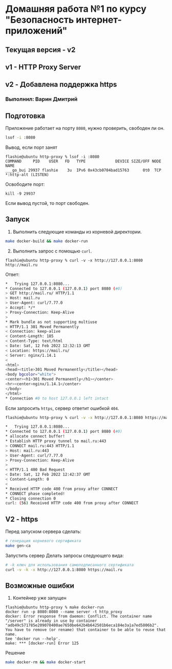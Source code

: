# Домашняя работа №1 по курсу "Безопасность интернет-приложений"
## Текущая версия - v2
## v1 - HTTP Proxy Server
## v2 - Добавлена поддержка https
### Выполнил: Варин Дмитрий


## Подготовка
Приложение работает на порту `8080`, нужно проверить, свободен ли он.  
```bash
lsof -i :8080
```
Вывод, если порт занят
```text
flashie@ubuntu http-proxy % lsof -i :8080
COMMAND     PID    USER   FD   TYPE             DEVICE SIZE/OFF NODE NAME
___go_bui 29937 flashie    3u  IPv6 0x43cb0704bad15763      0t0  TCP *:http-alt (LISTEN)
```
Освободите порт:
```text
kill -9 29937
```
Если вывод пустой, то порт свободен.

## Запуск
1. Выполнить следующие команды из корневой директории.
```bash
make docker-build && make docker-run
```
2. Выполнить запрос с помощью `curl`.
```text
flashie@ubuntu http-proxy % curl -v -x http://127.0.0.1:8080 http://mail.ru
```
Ответ:
```bash
*   Trying 127.0.0.1:8080...
* Connected to 127.0.0.1 (127.0.0.1) port 8080 (#0)
> GET http://mail.ru/ HTTP/1.1
> Host: mail.ru
> User-Agent: curl/7.77.0
> Accept: */*
> Proxy-Connection: Keep-Alive
> 
* Mark bundle as not supporting multiuse
< HTTP/1.1 301 Moved Permanently
< Connection: keep-alive
< Content-Length: 185
< Content-Type: text/html
< Date: Sat, 12 Feb 2022 12:32:13 GMT
< Location: https://mail.ru/
< Server: nginx/1.14.1
< 
<html>
<head><title>301 Moved Permanently</title></head>
<body bgcolor="white">
<center><h1>301 Moved Permanently</h1></center>
<hr><center>nginx/1.14.1</center>
</body>
</html>
* Connection #0 to host 127.0.0.1 left intact
```
Если запросить `https`, сервер ответит ошибкой `404`.
```bash
flashie@ubuntu http-proxy % curl -v -x http://127.0.0.1:8080 https://mail.ru

*   Trying 127.0.0.1:8080...
* Connected to 127.0.0.1 (127.0.0.1) port 8080 (#0)
* allocate connect buffer!
* Establish HTTP proxy tunnel to mail.ru:443
> CONNECT mail.ru:443 HTTP/1.1
> Host: mail.ru:443
> User-Agent: curl/7.77.0
> Proxy-Connection: Keep-Alive
> 
< HTTP/1.1 400 Bad Request
< Date: Sat, 12 Feb 2022 12:42:37 GMT
< Content-Length: 0
< 
* Received HTTP code 400 from proxy after CONNECT
* CONNECT phase completed!
* Closing connection 0
curl: (56) Received HTTP code 400 from proxy after CONNECT

```
## V2 - https
Перед запуском сервера сделать:
```bash
# генерация корневого сертификата
make gen-ca
```
Запустить сервер
Делать запросы следующего вида:  
```bash
# -k ключ для использования самоподписанного сертификата
curl -v -k -x http://127.0.0.1:8080 https://mail.ru 


```
## Возможные ошибки
1. Контейнер уже запущен
```text
flashie@ubuntu http-proxy % make docker-run 
docker run -p 8080:8080 --name server -t http_proxy
docker: Error response from daemon: Conflict. The container name "/server" is already in use by container "adb49c571785e209070400ae7650be642b4b642501b6eca184e3a1a7ed5806b2". You have to remove (or rename) that container to be able to reuse that name.
See 'docker run --help'.
make: *** [docker-run] Error 125
```
Решение
```bash
make docker-rm && make docker-start
```

